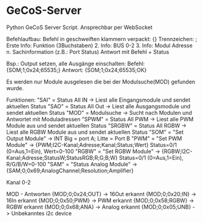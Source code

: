 # GeCoS-Server
Python GeCoS Server Script. Ansprechbar per WebSocket


Befehlaufbau:
Befehl in geschweiften klammern verpackt: {}
Trennzeichen: ;
Erste Info: Funktion (3Buchstaben)
2. Info: BUS 0-2
3. Info: Modul Adresse
n. Sachinformation (z.B.: Port Status)
Antwort mit Befehl + Status

Bsp.: Output setzen, alle Ausgänge einschalten: 
Befehl:     {SOM;1;0x24;65535;}
Antwort:    {SOM;1;0x24;65535;OK}

Es werden nur Module ausgelesen die bei der Modulsuche(MOD) gefunden wurde. 

Funktionen:
"SAI" = Status All IN -> Liest alle Eingangsmodule und sendet aktuellen Status
"SAO" = Status All Out -> Liest alle Ausgangsmodule und sendet aktuellen Status
"MOD" = Modulsuche -> Sucht nach Modulen und Antwortet mit Moduladressen
"SPWM" = Status All PWM -> Liest alle PWM Module aus und sendet aktuellen Status
"SRGBW" = Status All RGBW -> Liest alle RGBW Module aus und sendet aktuellen Status
"SOM" = "Set Output Module" -> INT Big = port A; Litte = Port B
"PWM" = "Set PWM Module" -> {PWM;I2C-Kanal;Adresse;Kanal;Status;Wert} Status=0/1 (0=Aus,1=Ein), Wert=0-100
"RGBW" = "Set RGBW Module" -> {RGBW;I2C-Kanal;Adresse;StatusW;StatusRGB;R;G;B;W} Status=0/1 (0=Aus,1=Ein), R/G/B/W=0-100
"SAM" = "Status Analog Module" -> {SAM;0;0x69;AnalogChannel;Resolution;Amplifier}

Kanal 0-2

MOD - Antworten
{MOD;0;0x24;OUT}    -> 16Out erkannt
{MOD;0;0x20;IN}     -> 16In erkannt
{MOD;0;0x50;PWM}    -> PWM erkannt
{MOD;0;0x58;RGBW}   -> RGBW erkannt
{MOD;0;0x68;ANA}    -> Analog erkannt
{MOD;0;0x05;UNB}    -> Unbekanntes i2c device

